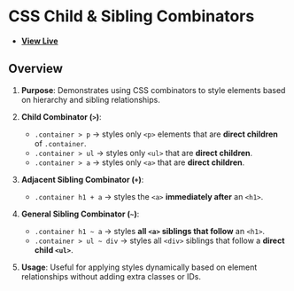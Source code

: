 # CSS Child & Sibling Combinators

* [**View Live**](https://tahmid-sarker.github.io/Modern-HTML-CSS-Notes/10-Advanced-Selectors/02-Child-Sibling-Combinators/)

## Overview

1. **Purpose**: Demonstrates using CSS combinators to style elements based on hierarchy and sibling relationships.

2. **Child Combinator (`>`)**:

   * `.container > p` → styles only `<p>` elements that are **direct children** of `.container`.
   * `.container > ul` → styles only `<ul>` that are **direct children**.
   * `.container > a` → styles only `<a>` that are **direct children**.

3. **Adjacent Sibling Combinator (`+`)**:

   * `.container h1 + a` → styles the `<a>` **immediately after** an `<h1>`.

4. **General Sibling Combinator (`~`)**:

   * `.container h1 ~ a` → styles **all `<a>` siblings that follow** an `<h1>`.
   * `.container > ul ~ div` → styles all `<div>` siblings that follow a **direct child `<ul>`**.

5. **Usage**: Useful for applying styles dynamically based on element relationships without adding extra classes or IDs.